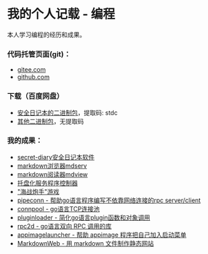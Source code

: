 # 我的个人记载 - 编程

本人学习编程的经历和成果。

### 代码托管页面(git)：
* [gitee.com](https://gitee.com/rocket049/)
* [github.com](https://github.com/rocket049/)

### 下载（百度网盘）
* [安全日记本的二进制包](https://pan.baidu.com/s/14Ltsh1WiuKhHgMA7KgA-dw)，提取码: stdc
* [其他二进制包](https://pan.baidu.com/s/103cgeSFOmPZFvVZOQYdDPw)，无提取码

### 我的成果：
* [secret-diary安全日记本软件](secret-diary.md)
* [markdown浏览器mdserv](mdserv.md)
* [markdown阅读器mdview](mdview.md)
* [托盘化服务程序控制器](traycontroller.md)
* ["海战炮手"游戏](shipgunner.md)
* [pipeconn - 帮助go语言程序编写不依靠网络连接的rpc server/client](pipeconn.md)
* [connpool - go语言TCP连接池](connpool.md)
* [pluginloader - 简化go语言plugin函数和对象调用](pluginloader.md)
* [rpc2d - go语言双向 RPC 调用的库](rpc2d.md)
* [appimagelauncher - 帮助 appimage 程序把自己加入启动菜单](appimagelauncher.md)
* [MarkdownWeb - 用 markdown 文件制作静态网站](markdownweb.md)